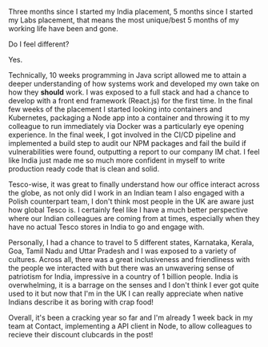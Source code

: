 Three months since I started my India placement, 5 months since I started my Labs placement, that means the most unique/best 5 months of my working life have been and gone.

Do I feel different?

Yes.

Technically, 10 weeks programming in Java script allowed me to attain a deeper understanding of how systems work and developed my own take on how they **should** work. I was exposed to a full stack and had a chance to develop with a front end framework (React.js) for the first time. In the final few weeks of the placement I started looking into containers and Kubernetes, packaging a Node app into a container and throwing it to my colleague to run immediately via Docker was a particularly eye opening experience. In the final week, I got involved in the CI/CD pipeline and implemented a build step to audit our NPM packages and fail the build if vulnerabilities were found, outputting a report to our company IM chat. I feel like India just made me so much more confident in myself to write production ready code that is clean and solid.

Tesco-wise, it was great to finally understand how our office interact across the globe, as not only did I work in an Indian team I also engaged with a Polish counterpart team, I don't think most people in the UK are aware just how global Tesco is. I certainly feel like I have a much better perspective where our Indian colleagues are coming from at times, especially when they have no actual Tesco stores in India to go and engage with.

Personally, I had a chance to travel to 5 different states, Karnataka, Kerala, Goa, Tamil Nadu and Uttar Pradesh and I was exposed to a variety of cultures. Across all, there was a great inclusiveness and friendliness with the people we interacted with but there was an unwavering sense of patriotism for India, impressive in a country of 1 billion people. India is overwhelming, it is a barrage on the senses and I don't think I ever got quite used to it but now that I'm in the UK I can really appreciate when native Indians describe it as boring with crap food!

Overall, it's been a cracking year so far and I'm already 1 week back in my team at Contact, implementing a API client in Node, to allow colleagues to recieve their discount clubcards in the post!
